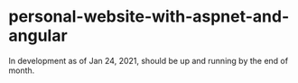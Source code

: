# personal-website-with-aspnet-and-angular
In development as of Jan 24, 2021, should be up and running by the end of month.

